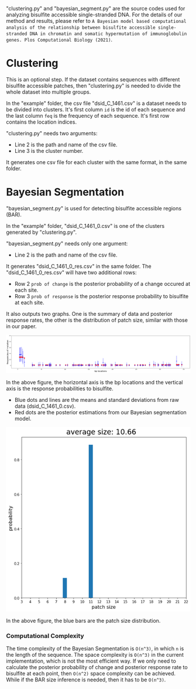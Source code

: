 "clustering.py" and "bayesian_segment.py" are the source codes used for analyzing bisulfite accessible single-stranded DNA. For the details of our method and results, please refer to `A Bayesian model based computational analysis of the relationship between bisulfite accessible single-stranded DNA in chromatin and somatic hypermutation of immunoglobulin genes. Plos Computational Biology (2021)`.

# Clustering

This is an optional step. If the dataset contains sequences with different bisulfite accessible patches, then "clustering.py" is needed to divide the whole dataset into multiple groups.

In the "example" folder, the csv file "dsid_C_1461.csv" is a dataset needs to be divided into clusters. It's first column `id` is the id of each sequence and the last column `feq` is the frequency of each sequence. It's first row contains the location indices.

"clustering.py" needs two arguments:

- Line 2 is the path and name of the csv file.
- Line 3 is the cluster number.

It generates one csv file for each cluster with the same format, in the same folder.

# Bayesian Segmentation

"bayesian_segment.py" is used for detecting bisulfite accessible regions (BAR).

In the "example" folder, "dsid_C_1461_0.csv" is one of the clusters generated by "clustering.py".

"bayesian_segment.py" needs only one argument:

- Line 2 is the path and name of the csv file.

It generates "dsid_C_1461_0_res.csv" in the same folder. The "dsid_C_1461_0_res.csv" will have two additional rows:

- Row 2 `prob of change` is the posterior probability of a change occured at each site.
- Row 3 `prob of response` is the posterior response probability to bisulfite at each site.

It also outputs two graphs. One is the summary of data and posterior response rates, the other is the distribution of patch size, similar with those in our paper.

![alt text](https://github.com/YingruWuGit/bisulfite/blob/main/example/Figure_1.png)

In the above figure, the horizontal axis is the bp locations and the vertical axis is the response probabilities to bisulfite.

- Blue dots and lines are the means and standard deviations from raw data (dsid_C_1461_0.csv).
- Red dots are the posterior estimations from our Bayesian segmentation model.

![alt text](https://github.com/YingruWuGit/bisulfite/blob/main/example/Figure_2.png)

In the above figure, the blue bars are the patch size distribution.

### Computational Complexity

The time complexity of the Bayesian Segmentation is `O(n^3)`, in which `n` is the length of the sequence. The space complexity is `O(n^3)` in the current implementation, which is not the most efficient way. If we only need to calculate the posterior probability of change and posterior response rate to bisulfite at each point, then `O(n^2)` space complexity can be achieved. While if the BAR size inference is needed, then it has to be `O(n^3)`.
